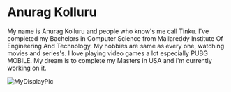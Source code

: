 # Anurag Kolluru

My name is Anurag Kolluru and people who know's me call Tinku. I've completed my Bachelors in Computer Science from Mallareddy Institute Of Engineering And Technology. My hobbies are same as every one, watching movies and series's.
I love playing video games a lot especially PUBG MOBILE. My dream is to complete my Masters in USA and i'm currently working on it.

![MyDisplayPic](713A0898-01.jpeg)